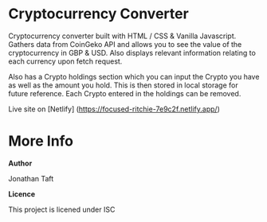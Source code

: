 # Cryptocurrency Converter

Cryptocurrency converter built with HTML / CSS & Vanilla Javascript. Gathers data from CoinGeko API and allows you to see the value of the cryptocurrency in GBP & USD. Also displays relevant information relating to each currency upon fetch request.

Also has a Crypto holdings section which you can input the Crypto you have as well as the amount you hold. This is then stored in local storage for future reference. Each Crypto entered in the holdings can be removed.

Live site on [Netlify] (https://focused-ritchie-7e9c2f.netlify.app/)



# More Info


**Author**

Jonathan Taft
 

**Licence**

This project is licened under ISC
